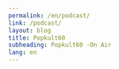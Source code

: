 ```yaml
---
permalink: /en/podcast/
link: /podcast/
layout: blog
title: Popkult60
subheading: Popkult60 -On Air
lang: en
---
```


